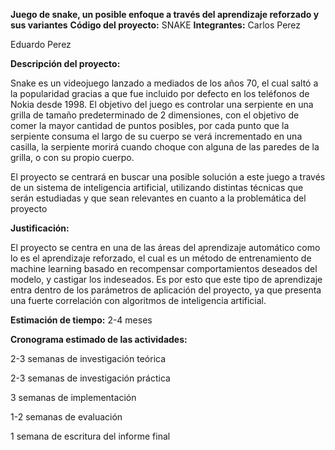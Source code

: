 **Juego de snake, un posible enfoque a través del aprendizaje reforzado y sus variantes**
**Código del proyecto:** SNAKE
**Integrantes:** Carlos Perez

Eduardo Perez

**Descripción del proyecto:**

Snake es un videojuego lanzado a mediados de los años 70, el cual saltó a la popularidad gracias a que fue incluido por defecto en los teléfonos de Nokia desde 1998. El objetivo del juego es controlar una serpiente en una grilla de tamaño predeterminado de 2 dimensiones, con el objetivo de comer la mayor cantidad de puntos posibles, por cada punto que la serpiente consuma el largo de su cuerpo se verá incrementado en una casilla, la serpiente morirá cuando choque con alguna de las paredes de la grilla, o con su propio cuerpo.

El proyecto se centrará en buscar una posible solución a este juego a través de un sistema de inteligencia artificial, utilizando distintas técnicas que serán estudiadas y que sean relevantes en cuanto a la problemática del proyecto

**Justificación:**

El proyecto se centra en una de las áreas del aprendizaje automático como lo es el aprendizaje reforzado, el cual es un método de entrenamiento de machine learning basado en recompensar comportamientos deseados del modelo, y castigar los indeseados. Es por esto que este tipo de aprendizaje entra dentro de los parámetros de aplicación del proyecto, ya que presenta una fuerte correlación con algoritmos de inteligencia artificial.

**Estimación de tiempo:** 2-4 meses

**Cronograma estimado de las actividades:**

2-3 semanas de investigación teórica

2-3 semanas de investigación práctica

3 semanas de implementación

1-2 semanas de evaluación

1 semana de escritura del informe final
